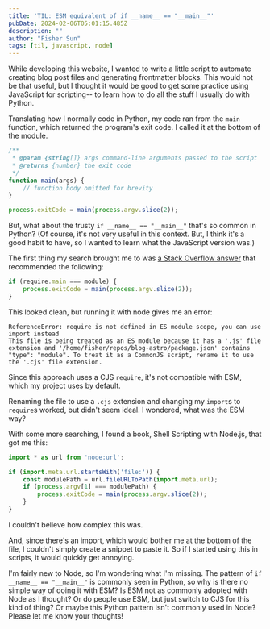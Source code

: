 ```yaml
---
title: 'TIL: ESM equivalent of if __name__ == "__main__"'
pubDate: 2024-02-06T05:01:15.485Z
description: ""
author: "Fisher Sun"
tags: [til, javascript, node]
---
```

While developing this website, I wanted to write a little script to automate creating blog post files and generating frontmatter blocks.
This would not be that useful, but I thought it would be good to get some practice using JavaScript for scripting--
to learn how to do all the stuff I usually do with Python.

Translating how I normally code in Python, my code ran from the `main` function, which returned the program's exit code.
I called it at the bottom of the module.
```js
/**
 * @param {string[]} args command-line arguments passed to the script
 * @returns {number} the exit code
 */
function main(args) {
    // function body omitted for brevity
}

process.exitCode = main(process.argv.slice(2));
```

But, what about the trusty `if __name__ == "__main__"` that's so common in Python? (Of course, it's not very useful in this context. But, I think it's a good habit to have, so I wanted to learn what the JavaScript version was.)

The first thing my search brought me to was [a Stack Overflow answer](https://stackoverflow.com/a/6090287/14106506) that recommended the following:
```js
if (require.main === module) {
    process.exitCode = main(process.argv.slice(2));
}
```

This looked clean, but running it with node gives me an error:
```
ReferenceError: require is not defined in ES module scope, you can use import instead
This file is being treated as an ES module because it has a '.js' file extension and '/home/fisher/repos/blog-astro/package.json' contains "type": "module". To treat it as a CommonJS script, rename it to use the '.cjs' file extension.
```

Since this approach uses a CJS `require`, it's not compatible with ESM, which my project uses by default.

Renaming the file to use a `.cjs` extension and changing my `import`s to `require`s worked, but didn't seem ideal.
I wondered, what was the ESM way?

With some more searching, I found a book, Shell Scripting with Node.js, that got me this:
```js
import * as url from 'node:url';

if (import.meta.url.startsWith('file:')) {
    const modulePath = url.fileURLToPath(import.meta.url);
    if (process.argv[1] === modulePath) {
        process.exitCode = main(process.argv.slice(2));
    }
}
```

I couldn't believe how complex this was.

And, since there's an import, which would bother me at the bottom of the file,
I couldn't simply create a snippet to paste it.
So if I started using this in scripts, it would quickly get annoying.

I'm fairly new to Node, so I'm wondering what I'm missing.
The pattern of `if __name__ == "__main__"` is commonly seen in Python, so why is there no simple way of doing it with ESM?
Is ESM not as commonly adopted with Node as I thought? Or do people use ESM, but just switch to CJS for this kind of thing?
Or maybe this Python pattern isn't commonly used in Node?
Please let me know your thoughts!

